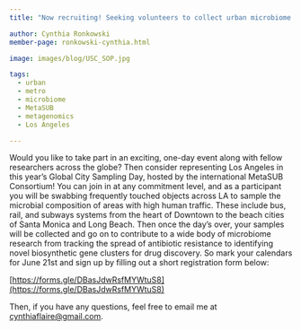 ```yaml
---
title: "Now recruiting! Seeking volunteers to collect urban microbiome samples and represent Los Angeles as part of a day-long event on 6/30"

author: Cynthia Ronkowski
member-page: ronkowski-cynthia.html

image: images/blog/USC_SOP.jpg

tags:
  - urban
  - metro
  - microbiome 
  - MetaSUB
  - metagenomics  
  - Los Angeles

---
```


Would you like to take part in an exciting, one-day event along with fellow researchers across the globe? Then consider representing Los Angeles in this year’s Global City Sampling Day, hosted by the international MetaSUB Consortium! You can join in at any commitment level, and as a participant you will be swabbing frequently touched objects across LA to sample the microbial composition of areas with high human traffic. These include bus, rail, and subways systems from the heart of Downtown to the beach cities of Santa Monica and Long Beach. Then once the day’s over, your samples will be collected and go on to contribute to a wide body of microbiome research from tracking the spread of antibiotic resistance to identifying novel biosynthetic gene clusters for drug discovery. So mark your calendars for June 21st and sign up by filling out a short registration form below:

[https://forms.gle/DBasJdwRsfMYWtuS8](https://forms.gle/DBasJdwRsfMYWtuS8)

Then, if you have any questions, feel free to email me at [cynthiaflaire@gmail.com](mailto:cynthiaflaire@gmail.com).
